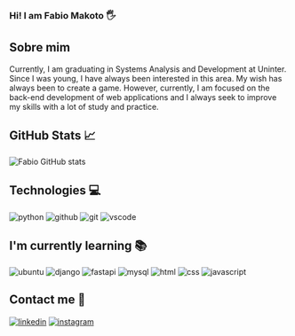 ### Hi! I am Fabio Makoto 🖐️

## Sobre mim
Currently, I am graduating in Systems Analysis and Development at Uninter. Since I was young, I have always been interested in this area. My wish has always been to create a game. However, currently, I am focused on the back-end development of web applications and I always seek to improve my skills with a lot of study and practice.

## GitHub Stats 📈
![Fabio GitHub stats](https://github-readme-stats.vercel.app/api?username=fabio-makoto&show_icons=true&theme=radical)

## Technologies 💻
<div style="display: inline_block">
    <img align="center" alt="python" src="https://img.shields.io/badge/Python-14354C?style=for-the-badge&logo=python&logoColor=white">
    <img align="center" alt="github" src="https://img.shields.io/badge/GitHub-100000?style=for-the-badge&logo=github&logoColor=white">
    <img align="center" alt="git" src="https://img.shields.io/badge/GIT-E44C30?style=for-the-badge&logo=git&logoColor=white">
    <img align="center" alt="vscode" src="https://img.shields.io/badge/Visual_Studio_Code-0078D4?style=for-the-badge&logo=visual%20studio%20code&logoColor=white">
</div>

## I'm currently learning 📚
<div style="display: inline_block">
    <img aling="center" alt="ubuntu" src="https://img.shields.io/badge/Ubuntu-E95420?style=for-the-badge&logo=ubuntu&logoColor=white">
    <img aling="center" alt="django" src="https://img.shields.io/badge/Django-092E20?style=for-the-badge&logo=django&logoColor=white">
    <img aling="center" alt="fastapi" src="https://img.shields.io/badge/FastAPI-005571?style=for-the-badge&logo=fastapi">
    <img aling="center" alt="mysql" src="https://img.shields.io/badge/MySQL-005C84?style=for-the-badge&logo=mysql&logoColor=white">
    <img aling="center" alt="html" src="https://img.shields.io/badge/html5-%23E34F26.svg?style=for-the-badge&logo=html5&logoColor=white">
    <img aling="center" alt="css" src="https://img.shields.io/badge/css3-%231572B6.svg?style=for-the-badge&logo=css3&logoColor=white">
    <img aling="center" alt="javascript" src="https://img.shields.io/badge/javascript-%23323330.svg?style=for-the-badge&logo=javascript&logoColor=%23F7DF1E">
</div>

## Contact me 🔗

<div style="display: inline_block">
    <a href="https://www.linkedin.com/in/fabio-makoto-nakasima-b039b915b?utm_source=share&utm_campaign=share_via&utm_content=profile&utm_medium=ios_app"><img align="center" alt="linkedin" src="https://img.shields.io/badge/LinkedIn-0077B5?style=for-the-badge&logo=linkedin&logoColor=white"></a>
    <a href="https://www.instagram.com/fabio_makoto"><img align="center" alt="instagram" src="https://img.shields.io/badge/Instagram-E4405F?style=for-the-badge&logo=instagram&logoColor=white"></a>
</div>
